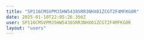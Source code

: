 ```yaml
---
title: "SP116CMSVPMJ5HW5438SRR3NHX01ZCGT2F4MFKG0R"
date: 2025-01-10T22:05:26.356Z
user: SP116CMSVPMJ5HW5438SRR3NHX01ZCGT2F4MFKG0R
layout: "users"
---
```

    